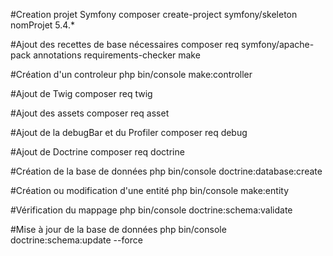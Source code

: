 #Creation projet Symfony
composer create-project symfony/skeleton nomProjet 5.4.*

#Ajout des recettes de base nécessaires
composer req symfony/apache-pack annotations requirements-checker make

#Création d'un controleur
php bin/console make:controller

#Ajout de Twig
composer req twig

#Ajout des assets
composer req asset

#Ajout de la debugBar et du Profiler
composer req debug

#Ajout de Doctrine
composer req doctrine

#Création de la base de données
php bin/console doctrine:database:create

#Création ou modification d'une entité
php bin/console make:entity

#Vérification du mappage
php bin/console doctrine:schema:validate

#Mise à jour de la base de données
php bin/console doctrine:schema:update --force